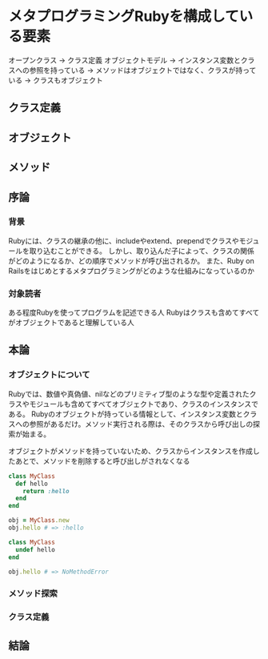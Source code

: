 # メタプログラミングRubyを構成している要素
オープンクラス
  -> クラス定義
オブジェクトモデル
  -> インスタンス変数とクラスへの参照を持っている
  -> メソッドはオブジェクトではなく、クラスが持っている
  -> クラスもオブジェクト
## クラス定義
## オブジェクト
## メソッド

## 序論
### 背景
Rubyには、クラスの継承の他に、includeやextend、prependでクラスやモジュールを取り込むことができる。
しかし、取り込んだ子によって、クラスの関係がどのようになるか、どの順序でメソッドが呼び出されるか。
また、Ruby on Railsをはじめとするメタプログラミングがどのような仕組みになっているのか
### 対象読者
ある程度Rubyを使ってプログラムを記述できる人
Rubyはクラスも含めてすべてがオブジェクトであると理解している人

## 本論
### オブジェクトについて
Rubyでは、数値や真偽値、nilなどのプリミティブ型のような型や定義されたクラスやモジュールも含めてすべてオブジェクトであり、クラスのインスタンスである。
Rubyのオブジェクトが持っている情報として、インスタンス変数とクラスへの参照があるだけ。メソッド実行される際は、そのクラスから呼び出しの探索が始まる。

オブジェクトがメソッドを持っていないため、クラスからインスタンスを作成したあとで、メソッドを削除すると呼び出しがされなくなる
```ruby
class MyClass
  def hello
    return :hello
  end
end

obj = MyClass.new
obj.hello # => :hello

class MyClass
  undef hello
end

obj.hello # => NoMethodError
```

### メソッド探索
### クラス定義

## 結論
